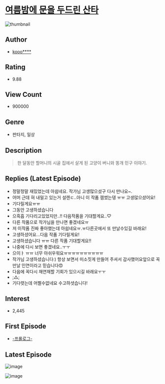 # [여름밤에 문을 두드린 산타](https://comic.naver.com/bestChallenge/list?titleId=695949)
![thumbnail](https://image-comic.pstatic.net/user_contents_data/challenge_comic/2017/10/11/309921/thumbnail_title_koooooooooooo_182230_.jpg)

## Author
- [kooo****](https://comic.naver.com/artistTitle?id=309921)

## Rating
- 9.88

## View Count
- 900000

## Genre
- 판타지, 일상

## Description
> 한 달동안 할머니의 시골 집에서 살게 된 고양이 버니와 똥개 민구 이야기.

## Replies (Latest Episode)
- 정말정말 재밌었는데 아쉽네요. 작가님 고생많으셨구 다시 만나요~.
- 어머 근데 혀 내밀고 있는거 설렌ㄷ..아니 이 작품 잼썼는뎅 ㅠㅠ 고생많으셨어요!
- 기다릴게요ㅠㅠ
- 그동안 고생하셨습니다
- 으흑흡 기다리고있었지만..!! 다음작품을 기대할게요..♡
- 다른 작품으로 작가님을 만나면 좋겠네요ㅠ
- 저 이작품 진짜 좋아했는데 아쉽네요ㅠ.ㅠ다른곳에서 또 만날수있길 바래요!
- 고생하셨어요...다음 작품 기다릴게요!
- 고생하셨습니다 ㅠㅠ 다른 작품 기대할게요!!
- 나중에 다시 보면 좋겠네요..ㅜㅜ
- 으이ㅏ ㅠㅠ 너무 아쉬우워요ㅠㅠㅠㅠㅠㅠㅠㅠㅠㅠ
- 작가님 고생하셨습니다:) 항상 보면서 미소짓게 만들어 주셔서 감사했어요앞으로 꼭 만날 인연이라고 믿습니다😍
- 다음에 꼭다시 재연재할 기회가 있으시길 바래요ㅜㅜ
- ;△;
- 기다렷는데 어쩔수없네요 수고하셧습니다!

## Interest
- 2,445

## First Episode
- [-프롤로그-](https://comic.naver.com/bestChallenge/detail?titleId=695949&no=1)

## Latest Episode
![image](https://image-comic.pstatic.net/user_contents_data/challenge_comic/2019/11/08/309921/upload_3832904369370718561.jpeg)

![image](https://image-comic.pstatic.net/user_contents_data/challenge_comic/2019/11/08/309921/upload_3774688510032111206.jpeg)
